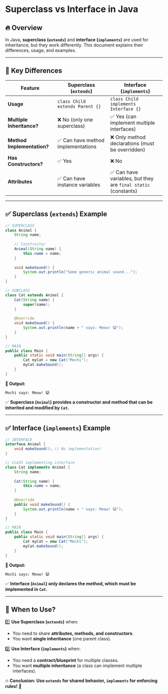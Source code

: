 # Superclass vs Interface in Java

## 🔥 Overview
In Java, **superclass (`extends`)** and **interface (`implements`)** are used for inheritance, but they work differently. This document explains their differences, usage, and examples.

---

## 📌 Key Differences

| Feature | Superclass (`extends`) | Interface (`implements`) |
|---------|-----------------------|--------------------------|
| **Usage** | `class Child extends Parent {}` | `class Child implements Interface {}` |
| **Multiple Inheritance?** | ❌ No (only one superclass) | ✅ Yes (can implement multiple interfaces) |
| **Method Implementation?** | ✅ Can have method implementations | ❌ Only method declarations (must be overridden) |
| **Has Constructors?** | ✅ Yes | ❌ No |
| **Attributes** | ✅ Can have instance variables | ✅ Can have variables, but they are `final static` (constants) |

---

## ✅ Superclass (`extends`) Example
```java
// SUPERCLASS
class Animal {
    String name;
    
    // Constructor
    Animal(String name) {
        this.name = name;
    }
    
    void makeSound() {
        System.out.println("Some generic animal sound...");
    }
}

// SUBCLASS
class Cat extends Animal {
    Cat(String name) {
        super(name);
    }
    
    @Override
    void makeSound() {
        System.out.println(name + " says: Meow! 😺");
    }
}

// MAIN
public class Main {
    public static void main(String[] args) {
        Cat myCat = new Cat("Mochi");
        myCat.makeSound();
    }
}
```
**📝 Output:**
```
Mochi says: Meow! 😺
```
✅ **Superclass (`Animal`) provides a constructor and method that can be inherited and modified by `Cat`.**

---

## ✅ Interface (`implements`) Example
```java
// INTERFACE
interface Animal {
    void makeSound(); // No implementation!
}

// CLASS implementing interface
class Cat implements Animal {
    String name;
    
    Cat(String name) {
        this.name = name;
    }
    
    @Override
    public void makeSound() {
        System.out.println(name + " says: Meow! 😺");
    }
}

// MAIN
public class Main {
    public static void main(String[] args) {
        Cat myCat = new Cat("Mochi");
        myCat.makeSound();
    }
}
```
**📝 Output:**
```
Mochi says: Meow! 😺
```
✅ **Interface (`Animal`) only declares the method, which must be implemented in `Cat`.**

---

## 🎯 When to Use?
1️⃣ **Use Superclass (`extends`)** when:
   - You need to share **attributes, methods, and constructors**.
   - You want **single inheritance** (one parent class).
   
2️⃣ **Use Interface (`implements`)** when:
   - You need a **contract/blueprint** for multiple classes.
   - You want **multiple inheritance** (a class can implement multiple interfaces).
   
🔥 **Conclusion: Use `extends` for shared behavior, `implements` for enforcing rules!** 🚀

